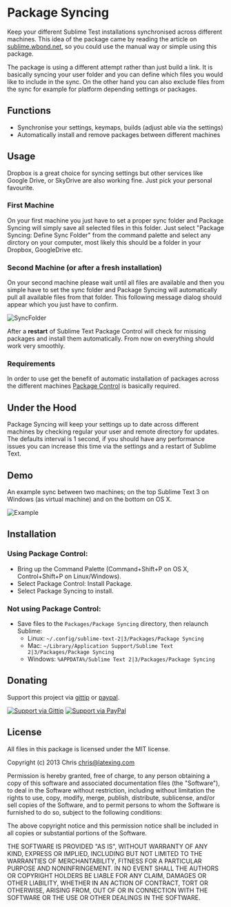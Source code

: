 # Package Syncing

Keep your different Sublime Test installations synchronised across different machines. This idea of the package came by reading the article on [sublime.wbond.net](https://sublime.wbond.net/docs/syncing), so you could use the manual way or simple using this package. 

The package is using a different attempt rather than just build a link. It is basically syncing your user folder and you can define which files you would like to include in the sync. On the other hand you can also exclude files from the sync for example for platform depending settings or packages.

## Functions

- Synchronise your settings, keymaps, builds (adjust able via the settings)
- Automatically install and remove packages between different machines

## Usage

Dropbox is a great choice for syncing settings but other services like Google Drive, or SkyDrive are also working fine. Just pick your personal favourite.

### First Machine

On your first machine you just have to set a proper sync folder and Package Syncing will simply save all selected files in this folder. Just select "Package Syncing: Define Sync Folder" from the command palette and select any dirctory on your computer, most likely this should be a folder in your Dropbox, GoogleDrive etc.

### Second Machine (or after a fresh installation)

On your second machine please wait until all files are available and then you simple have to set the sync folder and Package Syncing will automatically pull all available files from that folder. This following message dialog should appear which you just have to confirm.

![SyncFolder](https://raw.github.com/wiki/csch0/SublimeText-Package-Syncing/sync_folder.jpg)

After a **restart** of Sublime Text Package Control will check for missing packages and install them automatically. From now on everything should work very smoothly.

### Requirements

In order to use get the benefit of automatic installation of packages across the different machines [Package Control](https://sublime.wbond.net) is basically required.

## Under the Hood

Package Syncing will keep your settings up to date across different machines by checking regular your user and remote directory for updates. The defaults interval is 1 second, if you should have any performance issues you can increase this time via the settings and a restart of Sublime Text.

## Demo

An example sync between two machines; on the top Sublime Text 3 on Windows (as virtual machine) and on the bottom on OS X.

![Example](https://raw.github.com/wiki/csch0/SublimeText-Package-Syncing/example.gif)

## Installation

### Using Package Control:

* Bring up the Command Palette (Command+Shift+P on OS X, Control+Shift+P on Linux/Windows).
* Select Package Control: Install Package.
* Select Package Syncing to install.

### Not using Package Control:

* Save files to the `Packages/Package Syncing` directory, then relaunch Sublime:
  * Linux: `~/.config/sublime-text-2|3/Packages/Package Syncing`
  * Mac: `~/Library/Application Support/Sublime Text 2|3/Packages/Package Syncing`
  * Windows: `%APPDATA%/Sublime Text 2|3/Packages/Package Syncing`

## Donating

Support this project via [gittip][] or [paypal][].

[![Support via Gittip](https://rawgithub.com/csch0/Donation-Badges/master/gittip.jpeg)][gittip] [![Support via PayPal](https://rawgithub.com/csch0/Donation-Badges/master/paypal.jpeg)][paypal]

[gittip]: https://www.gittip.com/csch0
[paypal]: https://www.paypal.com/cgi-bin/webscr?cmd=_s-xclick&hosted_button_id=ZWZCJPFSZNXEW

## License

All files in this package is licensed under the MIT license.

Copyright (c) 2013 Chris <chris@latexing.com>

Permission is hereby granted, free of charge, to any person obtaining a copy
of this software and associated documentation files (the "Software"), to deal
in the Software without restriction, including without limitation the rights
to use, copy, modify, merge, publish, distribute, sublicense, and/or sell
copies of the Software, and to permit persons to whom the Software is
furnished to do so, subject to the following conditions:

The above copyright notice and this permission notice shall be included in
all copies or substantial portions of the Software.

THE SOFTWARE IS PROVIDED "AS IS", WITHOUT WARRANTY OF ANY KIND, EXPRESS OR
IMPLIED, INCLUDING BUT NOT LIMITED TO THE WARRANTIES OF MERCHANTABILITY,
FITNESS FOR A PARTICULAR PURPOSE AND NONINFRINGEMENT. IN NO EVENT SHALL THE
AUTHORS OR COPYRIGHT HOLDERS BE LIABLE FOR ANY CLAIM, DAMAGES OR OTHER
LIABILITY, WHETHER IN AN ACTION OF CONTRACT, TORT OR OTHERWISE, ARISING FROM,
OUT OF OR IN CONNECTION WITH THE SOFTWARE OR THE USE OR OTHER DEALINGS IN
THE SOFTWARE.
